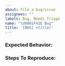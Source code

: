 ```yaml
---
about: File a bug/issue
assignees: ""
labels: Bug, Needs Triage
name: "\U0001F41E Bug"
title: '[BUG] <title>'
---
```


<!--
Note: Please search to see if an issue already exists for the bug you encountered.

### Current Behavior:

```sh

```

<!-- A concise description of what you're experiencing. -->

### Expected Behavior:

<!-- A concise description of what you expected to happen. -->

### Steps To Reproduce:

<!--
Example: steps to reproduce the behavior:
1. In this environment...
1. With this config...
1. Run '...'
1. See error...

### Environment:

<!--
Example:
- OS: Ubuntu 20.04
- Node: 13.14.0
- npm: 7.6.3

### Anything else:

<!--
Links? References? Anything that will give us more context about the issue that you are encountering!
-->
